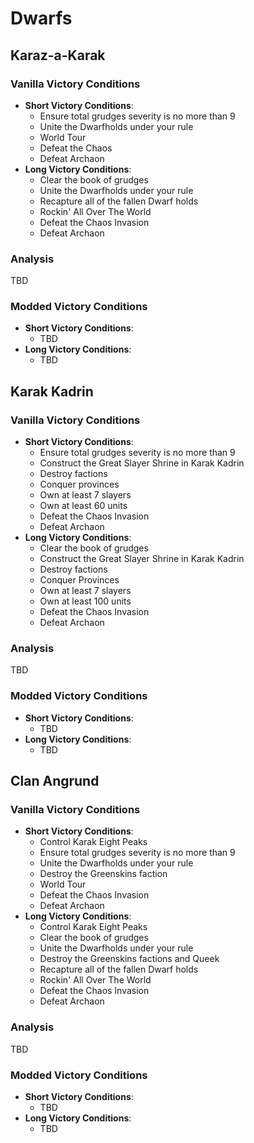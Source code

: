 # Dwarfs

## Karaz-a-Karak

### Vanilla Victory Conditions

* **Short Victory Conditions**:
	* Ensure total grudges severity is no more than 9
	* Unite the Dwarfholds under your rule
	* World Tour
	* Defeat the Chaos
	* Defeat Archaon
* **Long Victory Conditions**:
	* Clear the book of grudges
	* Unite the Dwarfholds under your rule
	* Recapture all of the fallen Dwarf holds
	* Rockin' All Over The World
	* Defeat the Chaos Invasion
	* Defeat Archaon

### Analysis

TBD

### Modded Victory Conditions

* **Short Victory Conditions**:
	* TBD
* **Long Victory Conditions**:
	* TBD

## Karak Kadrin

### Vanilla Victory Conditions

* **Short Victory Conditions**:
	* Ensure total grudges severity is no more than 9
	* Construct the Great Slayer Shrine in Karak Kadrin
	* Destroy factions
	* Conquer provinces
	* Own at least 7 slayers
	* Own at least 60 units
	* Defeat the Chaos Invasion
	* Defeat Archaon
* **Long Victory Conditions**:
	* Clear the book of grudges
	* Construct the Great Slayer Shrine in Karak Kadrin
	* Destroy factions
	* Conquer Provinces
	* Own at least 7 slayers
	* Own at least 100 units
	* Defeat the Chaos Invasion
	* Defeat Archaon

### Analysis

TBD

### Modded Victory Conditions

* **Short Victory Conditions**:
	* TBD
* **Long Victory Conditions**:
	* TBD

## Clan Angrund

### Vanilla Victory Conditions

* **Short Victory Conditions**:
	* Control Karak Eight Peaks
	* Ensure total grudges severity is no more than 9
	* Unite the Dwarfholds under your rule
	* Destroy the Greenskins faction
	* World Tour
	* Defeat the Chaos Invasion
	* Defeat Archaon
* **Long Victory Conditions**:
	* Control Karak Eight Peaks
	* Clear the book of grudges
	* Unite the Dwarfholds under your rule
	* Destroy the Greenskins factions and Queek
	* Recapture all of the fallen Dwarf holds
	* Rockin' All Over The World
	* Defeat the Chaos Invasion
	* Defeat Archaon

### Analysis

TBD

### Modded Victory Conditions

* **Short Victory Conditions**:
	* TBD
* **Long Victory Conditions**:
	* TBD
